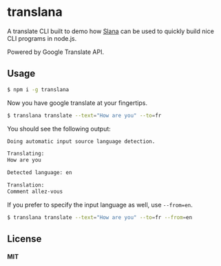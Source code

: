 # translana

A translate CLI built to demo how [Slana](https://github.com/idancali/slana) can be used to quickly build nice CLI programs in node.js.

Powered by Google Translate API.

## Usage

```sh
$ npm i -g translana
```

Now you have google translate at your fingertips.

```sh
$ translana translate --text="How are you" --to=fr
```

You should see the following output:

```sh
Doing automatic input source language detection.

Translating:
How are you

Detected language: en

Translation:
Comment allez-vous
```

If you prefer to specify the input language as well, use `--from=en`.


```sh
$ translana translate --text="How are you" --to=fr --from=en
```

## License

#### MIT